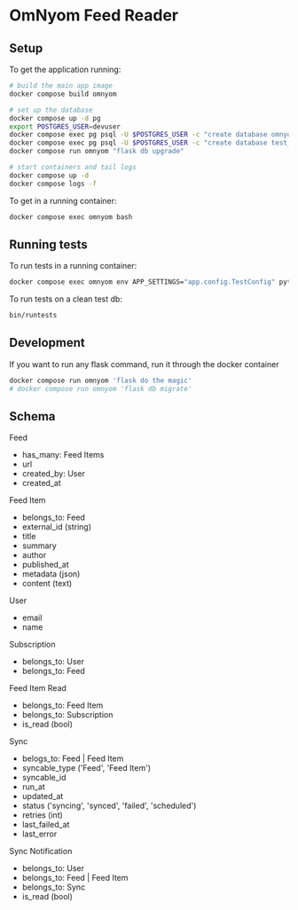 # OmNyom Feed Reader

## Setup

To get the application running:

```bash
# build the main app image
docker compose build omnyom

# set up the database
docker compose up -d pg
export POSTGRES_USER=devuser
docker compose exec pg psql -U $POSTGRES_USER -c "create database omnyom owner $POSTGRES_USER;"
docker compose exec pg psql -U $POSTGRES_USER -c "create database test_omnyom owner $POSTGRES_USER;"
docker compose run omnyom "flask db upgrade"

# start containers and tail logs
docker compose up -d
docker compose logs -f
```

To get in a running container:

```bash
docker compose exec omnyom bash
```

## Running tests

To run tests in a running container:

```bash
docker compose exec omnyom env APP_SETTINGS="app.config.TestConfig" pytest
```

To run tests on a clean test db:

```bash
bin/runtests
```

## Development

If you want to run any flask command, run it through the docker container

```bash
docker compose run omnyom 'flask do the magic'
# docker compose run omnyom 'flask db migrate'
```

## Schema

Feed

- has_many: Feed Items
- url
- created_by: User
- created_at

Feed Item

- belongs_to: Feed
- external_id (string)
- title
- summary
- author
- published_at
- metadata (json)
- content (text)

User

- email
- name

Subscription

- belongs_to: User
- belongs_to: Feed

Feed Item Read

- belongs_to: Feed Item
- belongs_to: Subscription
- is_read (bool)

Sync

- belogs_to: Feed | Feed Item
- syncable_type ('Feed', 'Feed Item')
- syncable_id
- run_at
- updated_at
- status ('syncing', 'synced', 'failed', 'scheduled')
- retries (int)
- last_failed_at
- last_error

Sync Notification

- belongs_to: User
- belongs_to: Feed | Feed Item
- belongs_to: Sync
- is_read (bool)
